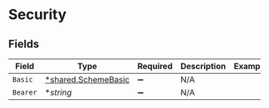 # Security


## Fields

| Field                                                     | Type                                                      | Required                                                  | Description                                               | Example                                                   |
| --------------------------------------------------------- | --------------------------------------------------------- | --------------------------------------------------------- | --------------------------------------------------------- | --------------------------------------------------------- |
| `Basic`                                                   | [*shared.SchemeBasic](../../models/shared/schemebasic.md) | :heavy_minus_sign:                                        | N/A                                                       |                                                           |
| `Bearer`                                                  | **string*                                                 | :heavy_minus_sign:                                        | N/A                                                       |                                                           |